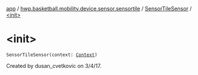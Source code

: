 [app](../../index.md) / [hwp.basketball.mobility.device.sensor.sensortile](../index.md) / [SensorTileSensor](index.md) / [&lt;init&gt;](.)

# &lt;init&gt;

`SensorTileSensor(context: `[`Context`](https://developer.android.com/reference/android/content/Context.html)`)`

Created by dusan_cvetkovic on 3/4/17.

